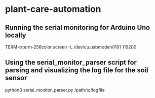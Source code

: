 # plant-care-automation

## Running the serial monitoring for Arduino Uno locally
TERM=xterm-256color screen -L /dev/cu.usbmodem1101 115200

## Using the serial_monitor_parser script for parsing and visualizing the log file for the soil sensor
python3 serial_monitor_parser.py /path/to/logfile